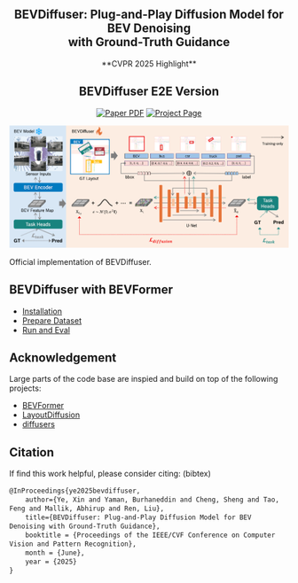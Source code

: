 <div align="center">
<h2> BEVDiffuser: Plug-and-Play Diffusion Model for BEV Denoising</br>with Ground-Truth Guidance</h2> 
**CVPR 2025 Highlight**
<h2> BEVDiffuser E2E Version</h2>
<a href="https://arxiv.org/pdf/2502.19694"><img src='https://img.shields.io/badge/arXiv-BEVDiffuser-red' alt='Paper PDF'></a>
<a href='https://xin-ye-1.github.io/BEVDiffuser/'><img src='https://img.shields.io/badge/Project_Page-BEVDiffuser-green' alt='Project Page'></a>

![BEVDiffuser Teaser](bevdiffuser.png)
<br>
</div>


Official implementation of BEVDiffuser. 

## BEVDiffuser with BEVFormer
- [Installation](BEVFormer/docs/install.md)
- [Prepare Dataset](BEVFormer/docs/prepare_dataset.md)
- [Run and Eval](BEVFormer/docs/getting_started.md)

## Acknowledgement
Large parts of the code base are inspied and build on top of the following projects:
- [BEVFormer](https://github.com/fundamentalvision/BEVFormer)
- [LayoutDiffusion](https://github.com/ZGCTroy/LayoutDiffusion)
- [diffusers](https://github.com/huggingface/diffusers)

## Citation

If find this work helpful, please consider citing: (bibtex)

```
@InProceedings{ye2025bevdiffuser,
    author={Ye, Xin and Yaman, Burhaneddin and Cheng, Sheng and Tao, Feng and Mallik, Abhirup and Ren, Liu},
    title={BEVDiffuser: Plug-and-Play Diffusion Model for BEV Denoising with Ground-Truth Guidance},
    booktitle = {Proceedings of the IEEE/CVF Conference on Computer Vision and Pattern Recognition},
    month = {June},
    year = {2025}
}
```
